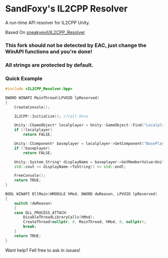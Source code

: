 # SandFoxy's IL2CPP Resolver
A run-time API resolver for IL2CPP Unity.

Based On [sneakyevil/IL2CPP_Resolver](https://github.com/sneakyevil/IL2CPP_Resolver)


### This fork should not be detected by EAC, just change the WinAPI functions and you're done!
### All strings are protected by default.

### Quick Example
```cpp
#include <IL2CPP_Resolver.hpp>

DWORD WINAPI MainThread(LPVOID lpReserved)
{
	CreateConsole();

	IL2CPP::Initialize(); //Call Once

	Unity::CGameObject* localplayer = Unity::GameObject::Find("Localplayer");
	if (!localplayer)
		return FALSE;

	Unity::CComponent* baseplayer = localplayer->GetComponent("BasePlayer");
	if (!baseplayer)
		return FALSE;

	Unity::System_String* displayName = baseplayer->GetMemberValue<Unity::System_String*>("displayName");
	std::cout << displayName->ToString() << std::endl;

	FreeConsole();
	return TRUE;
}

BOOL WINAPI DllMain(HMODULE hMod, DWORD dwReason, LPVOID lpReserved)
{
	switch (dwReason)
	{
	case DLL_PROCESS_ATTACH:
		DisableThreadLibraryCalls(hMod);
		CreateThread(nullptr, 0, MainThread, hMod, 0, nullptr);
		break;
	}
	return TRUE;
}
```

Want help? Fell free to ask in issues!